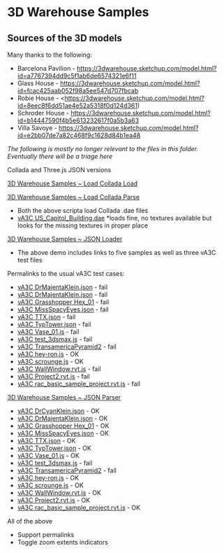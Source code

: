 3D Warehouse Samples
====================

## Sources of the 3D models

Many thanks to the following:

* Barcelona Pavilion - <https://3dwarehouse.sketchup.com/model.html?id=a7767394dd9c5f1ab6de6574321e6f11>
* Glass House - <https://3dwarehouse.sketchup.com/model.html?id=fcac425aab052f98a5ee547d707fbcab>
* Robie House - <https://3dwarehouse.sketchup.com/model.html?id=8eec8f6dd51ae4e52a5318f0d124d361)
* Schroder House - <https://3dwarehouse.sketchup.com/model.html?id=b14447590f4b5e613232617f0a5b3a63>
* Villa Savoye - <https://3dwarehouse.sketchup.com/model.html?id=e2bb07de7a82c468f9c1628d84b1ea48>


_The following is mostly no longer relevant to the files in this folder. Eventually there will be a triage here_

 
Collada and Three.js JSON versions

[3D Warehouse Samples ~ Load Collada Load]( http://va3c.github.io/viewer/cookbook/load-collada-load/latest/index.html )

[3D Warehouse Samples ~ Load Collada Parse]( http://va3c.github.io/viewer/cookbook/load-collada-parse/latest/index.html )

* Both the above scripta load Collada .dae files
* [vA3C US_Capitol_Building.dae](  http://va3c.github.io/3d-warehouse-samples/load-collada/load-collada.html#../../json/US_Capitol_Building.dae ) 
	*loads fine, no textures available but looks for the missing textures in proper place


[3D Warehouse Samples ~ JSON Loader]( http://va3c.github.io/viewer/cookbook/load-collada/r1/load-collada-r1.html ) 
 
* The above demo includes links to five samples as well as three vA3C test files

Permalinks to the usual vA3C test cases:

* [vA3C DrMajentaKlein.json]( http://va3c.github.io/3d-warehouse-samples/load-json/load-json-load.html#../../json/DrMajentaKlein.json ) - fail
* [vA3C DrMajentaKlein.json]( http://va3c.github.io/3d-warehouse-samples/load-json/load-json-load.html#../../json/DrMajentaKlein.json ) - fail
* [vA3C Grasshopper Hex_01]( http://va3c.github.io/3d-warehouse-samples/load-json/load-json-load.html#../../json/Hex_01.js ) - fail
* [vA3C MissSpacyEyes.json]( http://va3c.github.io/3d-warehouse-samples/load-json/load-json-load.html#../../json/MissSpacyEyes.json ) - fail
* [vA3C TTX.json]( http://va3c.github.io/3d-warehouse-samples/load-json/load-json-load.html#../../json/TTX.json ) - fail
* [vA3C TypTower.json]( http://va3c.github.io/3d-warehouse-samples/load-json/load-json-load.html#../../json/TypTower.json ) - fail
* [vA3C Vase_01.js]( http://va3c.github.io/3d-warehouse-samples/load-json/load-json-load.html#../../json/Vase_01.js ) - fail
* [vA3C test_3dsmax.js]( http://va3c.github.io/3d-warehouse-samples/load-json/load-json-load.html#../../json/3dsmax/test_3dsmax.js ) - fail
* [vA3C TransamericaPyramid2]( http://va3c.github.io/3d-warehouse-samples/load-json/load-json-load.html#../../json/3dsmax/TransamericaPyramid2.js ) - fail
* [vA3C hey-ron.js]( http://va3c.github.io/3d-warehouse-samples/load-json/load-json-load.html#../../json/aeron/hey-ron.js ) - OK
* [vA3C scrounge.js]( http://va3c.github.io/3d-warehouse-samples/load-json/load-json-load.html#../../json/lounge/scrounge.js ) - OK 
* [vA3C WallWindow.rvt.js]( http://va3c.github.io/3d-warehouse-samples/load-json/load-json-load.html#../../json/revit/WallWindow.rvt.js ) - fail
* [vA3C Project2.rvt.js]( http://va3c.github.io/3d-warehouse-samples/load-json/load-json-load.html#../../json/revit/Project2.rvt.js ) - fail
* [vA3C rac_basic_sample_project.rvt.js]( http://va3c.github.io/3d-warehouse-samples/load-json/load-json-load.html#../../json/revit/rac_basic_sample_project.rvt.js ) - fail



[3D Warehouse Samples ~ JSON Parser]( http://va3c.github.io/3d-warehouse-samples/load-json/load-json-parse.html )

* [vA3C DrCyanKlein.json]( http://va3c.github.io/3d-warehouse-samples/load-json/load-json-parse.html#../../json/DrCyanKlein.json ) - OK
* [vA3C DrMajentaKlein.json]( http://va3c.github.io/3d-warehouse-samples/load-json/load-json-parse.html#../../json/DrMajentaKlein.json ) - OK
* [vA3C Grasshopper Hex_01]( http://va3c.github.io/3d-warehouse-samples/load-json/load-json-parse.html#../../json/Hex_01.js ) - OK
* [vA3C MissSpacyEyes.json]( http://va3c.github.io/3d-warehouse-samples/load-json/load-json-parse.html#../../json/MissSpacyEyes.json ) - OK
* [vA3C TTX.json]( http://va3c.github.io/3d-warehouse-samples/load-json/load-json-parse.html#../../json/TTX.json ) - OK
* [vA3C TypTower.json]( http://va3c.github.io/3d-warehouse-samples/load-json/load-json-parse.html#../../json/TypTower.json ) - OK
* [vA3C Vase_01.js]( http://va3c.github.io/3d-warehouse-samples/load-json/load-json-parse.html#../../json/Vase_01.js ) - OK
* [vA3C test_3dsmax.js]( http://va3c.github.io/3d-warehouse-samples/load-json/load-json-parse.html#../../json/3dsmax/test_3dsmax.js ) - fail
* [vA3C TransamericaPyramid2]( http://va3c.github.io/3d-warehouse-samples/load-json/load-json-parse.html#../../json/3dsmax/TransamericaPyramid2.js ) - fail
* [vA3C hey-ron.js]( http://va3c.github.io/3d-warehouse-samples/load-json/load-json-parse.html#../../json/aeron/hey-ron.js ) - OK
* [vA3C scrounge.js]( http://va3c.github.io/3d-warehouse-samples/load-json/load-json-parse.html#../../json/lounge/scrounge.js ) - OK 
* [vA3C WallWindow.rvt.js]( http://va3c.github.io/3d-warehouse-samples/load-json/load-json-parse.html#../../json/revit/WallWindow.rvt.js ) - OK
* [vA3C Project2.rvt.js]( http://va3c.github.io/3d-warehouse-samples/load-json/load-json-parse.html#../../json/revit/Project2.rvt.js ) - OK
* [vA3C rac_basic_sample_project.rvt.js]( http://va3c.github.io/3d-warehouse-samples/load-json/load-json-parse.html#../../json/revit/rac_basic_sample_project.rvt.js ) - OK



All of the above

* Support permalinks
* Toggle zoom extents indicators